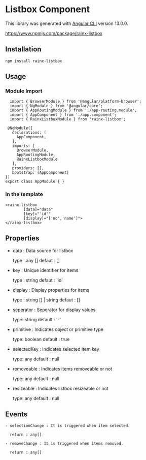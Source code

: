 # Listbox Component 

  This library was generated with [Angular CLI](https://github.com/angular/angular-cli) version 13.0.0.

  https://www.npmjs.com/package/rainx-listbox
  
  ## Installation

    npm install rainx-listbox
    
  ## Usage 
  
   ### Module Import
      
      import { BrowserModule } from '@angular/platform-browser';
      import { NgModule } from '@angular/core';
      import { AppRoutingModule } from './app-routing.module';
      import { AppComponent } from './app.component';
      import { RainxListboxModule } from 'rainx-listbox';

     @NgModule({
       declarations: [
         AppComponent,
       ],
       imports: [
         BrowserModule,
         AppRoutingModule,
         RainxListboxModule
       ],
       providers: [],
       bootstrap: [AppComponent]
    })
    export class AppModule { }
    
   ### In the template
  
    <rainx-listbox 
            [data]="data" 
            [key]="'id'" 
            [display]="['no','name']">
    </rainx-listbox>
    
   ## Properties
   
   - data : Data source for listbox 
      
      type : any []
      defaut : []
    
   - key : Unique identifier for items
   
      type : string
      defaut : 'id'   

   - display :  Display properties for items
   
      type : string [] | string
      defaut : []

   - seperator :  Seperator for display values

      type: string 
      default : '-'        

   - primitive :  Indicates object or primitive type

      type: boolean 
      default : true      

   - selectedKey :  Indicates selected item key

      type: any 
      default : null      

   - removeable :  Indicates items removeable or not

      type: any 
      default : null 

   - resizeable :  Indicates listbox resizeable or not

      type: any 
      default : null        

   ## Events 

    - selectionChange : It is triggered when item selected.
   
      return : any[] 

    - removeChange : It is triggered when items removed.
   
      return : any[] 